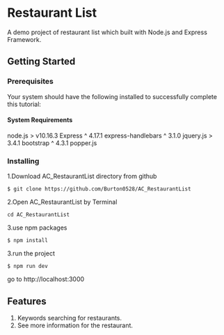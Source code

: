 # Restaurant List

A demo project of restaurant list which built with Node.js and Express Framework.

## Getting Started

### Prerequisites

Your system should have the following installed to successfully complete this tutorial:

#### System Requirements

node.js > v10.16.3
Express ^ 4.17.1
express-handlebars ^ 3.1.0
jquery.js > 3.4.1
bootstrap ^ 4.3.1
popper.js

### Installing

1.Download AC_RestaurantList directory from github

```
$ git clone https://github.com/Burton0528/AC_RestaurantList
```

2.Open AC_RestaurantList by Terminal

```
cd AC_RestaurantList
```

3.use npm packages

```
$ npm install
```

3.run the project

```
$ npm run dev
```

go to http://localhost:3000

## Features

1. Keywords searching for restaurants.
2. See more information for the restaurant.
